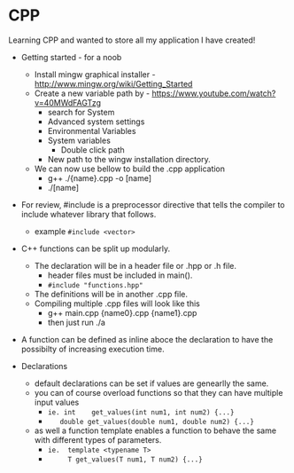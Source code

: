 # CPP
Learning CPP and wanted to store all my application I have created!

* Getting started - for a noob
    * Install mingw graphical installer - http://www.mingw.org/wiki/Getting_Started
    * Create a new variable path by - https://www.youtube.com/watch?v=40MWdFAGTzg
        * search for System
        * Advanced system settings
        * Environmental Variables
        * System variables
            * Double click path
        * New path to the wingw installation directory. 
    * We can now use bellow to build the .cpp application 
        * g++ ./{name}.cpp -o [name]
        * ./[name]
* For review, #include is a preprocessor directive that tells the compiler to include whatever library that follows.
    * example `#include <vector>`

* C++ functions can be split up modularly.
    * The declaration will be in a header file or .hpp or .h file.
        * header files must be included in main().
        * `#include "functions.hpp"`
    * The definitions will be in another .cpp file.
    * Compiling multiple .cpp files will look like this
        * g++ main.cpp {name0}.cpp {name1}.cpp
        * then just run ./a 
* A function can be defined as inline aboce the declaration to have the possibilty of increasing execution time.
* Declarations
    * default declarations can be set if values are genearlly the same.
    * you can of course overload functions so that they can have multiple input values
        * `ie. int    get_values(int num1, int num2) {...}`
        * `    double get_values(double num1, double num2) {...} `
    * as well a function template enables a function to behave the same with different types of parameters.
        * `ie.  template <typename T> `
        * `     T get_values(T num1, T num2) {...}`
